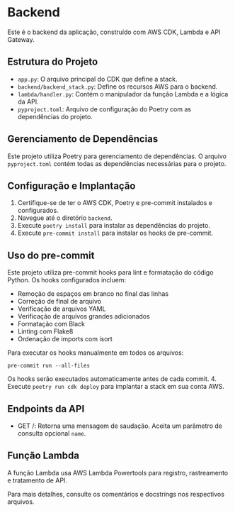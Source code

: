 # Backend

Este é o backend da aplicação, construído com AWS CDK, Lambda e API Gateway.

## Estrutura do Projeto

- `app.py`: O arquivo principal do CDK que define a stack.
- `backend/backend_stack.py`: Define os recursos AWS para o backend.
- `lambda/handler.py`: Contém o manipulador da função Lambda e a lógica da API.
- `pyproject.toml`: Arquivo de configuração do Poetry com as dependências do projeto.

## Gerenciamento de Dependências

Este projeto utiliza Poetry para gerenciamento de dependências. O arquivo `pyproject.toml` contém todas as dependências necessárias para o projeto.

## Configuração e Implantação

1. Certifique-se de ter o AWS CDK, Poetry e pre-commit instalados e configurados.
2. Navegue até o diretório `backend`.
3. Execute `poetry install` para instalar as dependências do projeto.
4. Execute `pre-commit install` para instalar os hooks de pre-commit.

## Uso do pre-commit

Este projeto utiliza pre-commit hooks para lint e formatação do código Python. Os hooks configurados incluem:

- Remoção de espaços em branco no final das linhas
- Correção de final de arquivo
- Verificação de arquivos YAML
- Verificação de arquivos grandes adicionados
- Formatação com Black
- Linting com Flake8
- Ordenação de imports com isort

Para executar os hooks manualmente em todos os arquivos:

```
pre-commit run --all-files
```

Os hooks serão executados automaticamente antes de cada commit.
4. Execute `poetry run cdk deploy` para implantar a stack em sua conta AWS.

## Endpoints da API

- GET /: Retorna uma mensagem de saudação. Aceita um parâmetro de consulta opcional `name`.

## Função Lambda

A função Lambda usa AWS Lambda Powertools para registro, rastreamento e tratamento de API.

Para mais detalhes, consulte os comentários e docstrings nos respectivos arquivos.
